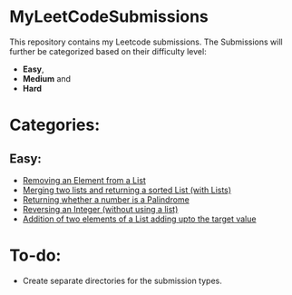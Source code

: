 # MyLeetCodeSubmissions
This repository contains my Leetcode submissions. The Submissions will further be categorized based on their difficulty level:
- **Easy**, 
- **Medium** and 
- **Hard**

# Categories:
## Easy:
- [Removing an Element from a List](RemoveElement.py)
- [Merging two lists and returning a sorted List (with Lists)](mergetwosortedlists.py)
- [Returning whether a number is a Palindrome](palindromenumber.py)
- [Reversing an Integer (without using a list)](reverseinteger.py)
- [Addition of two elements of a List adding upto the target value](twosum.py)


# To-do:
- Create separate directories for the submission types.
